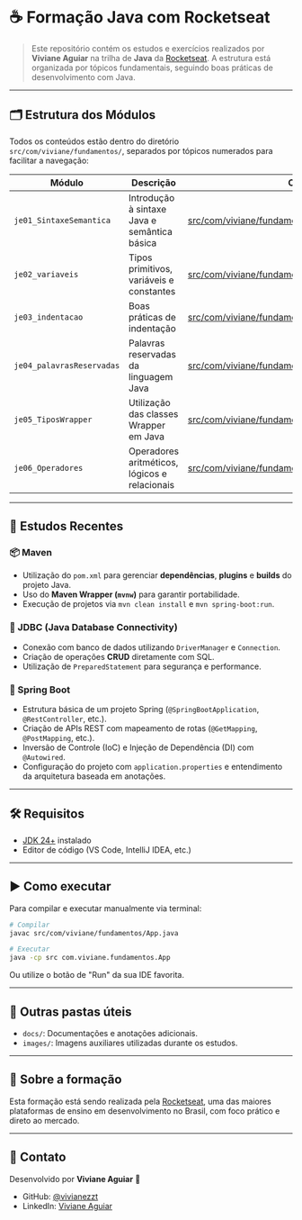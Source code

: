 
# ☕ Formação Java com Rocketseat

> Este repositório contém os estudos e exercícios realizados por **Viviane Aguiar** na trilha de **Java** da [Rocketseat](https://app.rocketseat.com.br/journey/java). A estrutura está organizada por tópicos fundamentais, seguindo boas práticas de desenvolvimento com Java.

---

## 🗂️ Estrutura dos Módulos

Todos os conteúdos estão dentro do diretório `src/com/viviane/fundamentos/`, separados por tópicos numerados para facilitar a navegação:

| Módulo | Descrição | Caminho |
|--------|-----------|---------|
| `je01_SintaxeSemantica` | Introdução à sintaxe Java e semântica básica | [src/com/viviane/fundamentos/je01_SintaxeSemantica](src/com/viviane/fundamentos/je01_SintaxeSemantica) |
| `je02_variaveis` | Tipos primitivos, variáveis e constantes | [src/com/viviane/fundamentos/je02_variaveis](src/com/viviane/fundamentos/je02_variaveis) |
| `je03_indentacao` | Boas práticas de indentação | [src/com/viviane/fundamentos/je03_indentacao](src/com/viviane/fundamentos/je03_indentacao) |
| `je04_palavrasReservadas` | Palavras reservadas da linguagem Java | [src/com/viviane/fundamentos/je04_palavrasReservadas](src/com/viviane/fundamentos/je04_palavrasReservadas) |
| `je05_TiposWrapper` | Utilização das classes Wrapper em Java | [src/com/viviane/fundamentos/je05_TiposWrapper](src/com/viviane/fundamentos/je05_TiposWrapper) |
| `je06_Operadores` | Operadores aritméticos, lógicos e relacionais | [src/com/viviane/fundamentos/je06_Operadores](src/com/viviane/fundamentos/je06_Operadores) |

---

## 🧪 Estudos Recentes

### 📦 Maven
- Utilização do `pom.xml` para gerenciar **dependências**, **plugins** e **builds** do projeto Java.
- Uso do **Maven Wrapper (`mvnw`)** para garantir portabilidade.
- Execução de projetos via `mvn clean install` e `mvn spring-boot:run`.

### 🔌 JDBC (Java Database Connectivity)
- Conexão com banco de dados utilizando `DriverManager` e `Connection`.
- Criação de operações **CRUD** diretamente com SQL.
- Utilização de `PreparedStatement` para segurança e performance.

### 🚀 Spring Boot
- Estrutura básica de um projeto Spring (`@SpringBootApplication`, `@RestController`, etc.).
- Criação de APIs REST com mapeamento de rotas (`@GetMapping`, `@PostMapping`, etc.).
- Inversão de Controle (IoC) e Injeção de Dependência (DI) com `@Autowired`.
- Configuração do projeto com `application.properties` e entendimento da arquitetura baseada em anotações.

---

## 🛠️ Requisitos

- [JDK 24+](https://www.oracle.com/java/technologies/javase/jdk24-archive-downloads.html) instalado
- Editor de código (VS Code, IntelliJ IDEA, etc.)

---

## ▶️ Como executar

Para compilar e executar manualmente via terminal:

```bash
# Compilar
javac src/com/viviane/fundamentos/App.java

# Executar
java -cp src com.viviane.fundamentos.App
```

Ou utilize o botão de "Run" da sua IDE favorita.

---

## 📁 Outras pastas úteis

- `docs/`: Documentações e anotações adicionais.
- `images/`: Imagens auxiliares utilizadas durante os estudos.

---

## 📘 Sobre a formação

Esta formação está sendo realizada pela [Rocketseat](https://app.rocketseat.com.br/journey/java), uma das maiores plataformas de ensino em desenvolvimento no Brasil, com foco prático e direto ao mercado.

---

## 💬 Contato

Desenvolvido por **Viviane Aguiar** 💜

- GitHub: [@vivianezzt](https://github.com/vivianezzt)
- LinkedIn: [Viviane Aguiar](https://www.linkedin.com/in/vivianezzt/)
